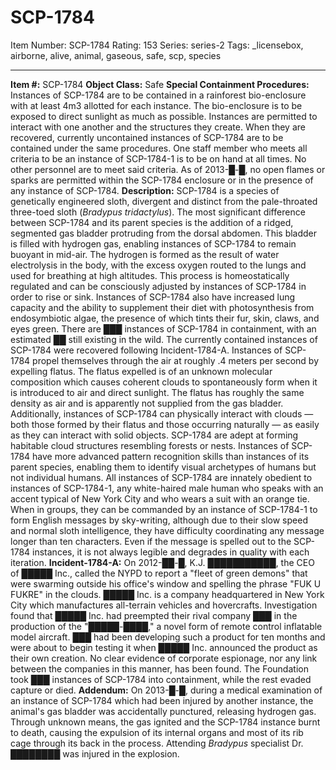 # SCP-1784
Item Number: SCP-1784
Rating: 153
Series: series-2
Tags: _licensebox, airborne, alive, animal, gaseous, safe, scp, species

---

**Item #:** SCP-1784
**Object Class:** Safe
**Special Containment Procedures:** Instances of SCP-1784 are to be contained in a rainforest bio-enclosure with at least 4m3 allotted for each instance. The bio-enclosure is to be exposed to direct sunlight as much as possible. Instances are permitted to interact with one another and the structures they create. When they are recovered, currently uncontained instances of SCP-1784 are to be contained under the same procedures. One staff member who meets all criteria to be an instance of SCP-1784-1 is to be on hand at all times. No other personnel are to meet said criteria.
As of 2013-█-█, no open flames or sparks are permitted within the SCP-1784 enclosure or in the presence of any instance of SCP-1784.
**Description:** SCP-1784 is a species of genetically engineered sloth, divergent and distinct from the pale-throated three-toed sloth (_Bradypus tridactylus_). The most significant difference between SCP-1784 and its parent species is the addition of a ridged, segmented gas bladder protruding from the dorsal abdomen. This bladder is filled with hydrogen gas, enabling instances of SCP-1784 to remain buoyant in mid-air. The hydrogen is formed as the result of water electrolysis in the body, with the excess oxygen routed to the lungs and used for breathing at high altitudes. This process is homeostatically regulated and can be consciously adjusted by instances of SCP-1784 in order to rise or sink. Instances of SCP-1784 also have increased lung capacity and the ability to supplement their diet with photosynthesis from endosymbiotic algae, the presence of which tints their fur, skin, claws, and eyes green. There are ███ instances of SCP-1784 in containment, with an estimated ██ still existing in the wild. The currently contained instances of SCP-1784 were recovered following Incident-1784-A.
Instances of SCP-1784 propel themselves through the air at roughly .4 meters per second by expelling flatus. The flatus expelled is of an unknown molecular composition which causes coherent clouds to spontaneously form when it is introduced to air and direct sunlight. The flatus has roughly the same density as air and is apparently not supplied from the gas bladder. Additionally, instances of SCP-1784 can physically interact with clouds — both those formed by their flatus and those occurring naturally — as easily as they can interact with solid objects. SCP-1784 are adept at forming habitable cloud structures resembling forests or nests.
Instances of SCP-1784 have more advanced pattern recognition skills than instances of its parent species, enabling them to identify visual archetypes of humans but not individual humans. All instances of SCP-1784 are innately obedient to instances of SCP-1784-1, any white-haired male human who speaks with an accent typical of New York City and who wears a suit with an orange tie. When in groups, they can be commanded by an instance of SCP-1784-1 to form English messages by sky-writing, although due to their slow speed and normal sloth intelligence, they have difficulty coordinating any message longer than ten characters. Even if the message is spelled out to the SCP-1784 instances, it is not always legible and degrades in quality with each iteration.
**Incident-1784-A:** On 2012-██-█, K.J. ███████████, the CEO of █████ Inc., called the NYPD to report a "fleet of green demons" that were swarming outside his office's window and spelling the phrase "FUK U FUKRE" in the clouds. █████ Inc. is a company headquartered in New York City which manufactures all-terrain vehicles and hovercrafts. Investigation found that █████ Inc. had preempted their rival company ███ in the production of the "█████-████," a novel form of remote control inflatable model aircraft. ███ had been developing such a product for ten months and were about to begin testing it when █████ Inc. announced the product as their own creation. No clear evidence of corporate espionage, nor any link between the companies in this manner, has been found. The Foundation took ███ instances of SCP-1784 into containment, while the rest evaded capture or died.
**Addendum:** On 2013-█-█, during a medical examination of an instance of SCP-1784 which had been injured by another instance, the animal's gas bladder was accidentally punctured, releasing hydrogen gas. Through unknown means, the gas ignited and the SCP-1784 instance burnt to death, causing the expulsion of its internal organs and most of its rib cage through its back in the process. Attending _Bradypus_ specialist Dr. ████████ was injured in the explosion.